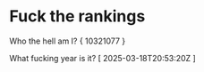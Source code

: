 # Fuck the rankings

Who the hell am I?
{ 10321077 }

What fucking year is it?
[ 2025-03-18T20:53:20Z ]

